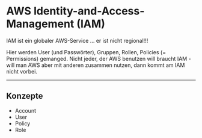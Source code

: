 # AWS Identity-and-Access-Management (IAM)

IAM ist ein globaler AWS-Service ... er ist nicht regional!!!

Hier werden User (und Passwörter), Gruppen, Rollen, Policies (= Permissions) gemanged. Nicht jeder, der AWS benutzen will braucht IAM - will man AWS aber mit anderen zusammen nutzen, dann kommt am IAM nicht vorbei.

---

## Konzepte

* Account
* User
* Policy
* Role
